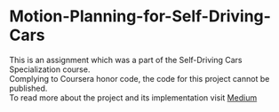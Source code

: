 # Motion-Planning-for-Self-Driving-Cars
This is an assignment which was a part of the Self-Driving Cars Specialization course.<br>
Complying to Coursera honor code, the code for this project cannot be published.<br>
To read more about the project and its implementation visit [Medium](https://medium.com/@jaimin-k/motion-planning-for-self-driving-cars-df835abffdbe)
